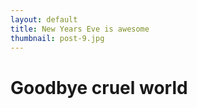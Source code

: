 ```yaml
---
layout: default
title: New Years Eve is awesome
thumbnail: post-9.jpg
---
```


# Goodbye cruel world

